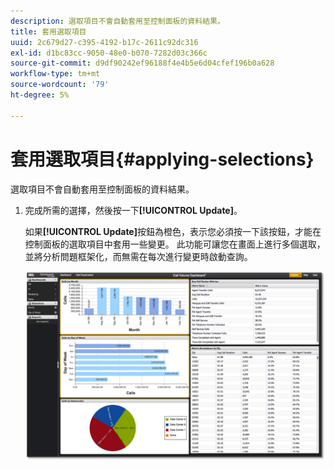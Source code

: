 ```yaml
---
description: 選取項目不會自動套用至控制面板的資料結果。
title: 套用選取項目
uuid: 2c679d27-c395-4192-b17c-2611c92dc316
exl-id: d1bc83cc-9050-48e0-b070-7282d03c366c
source-git-commit: d9df90242ef96188f4e4b5e6d04cfef196b0a628
workflow-type: tm+mt
source-wordcount: '79'
ht-degree: 5%

---
```


# 套用選取項目{#applying-selections}

選取項目不會自動套用至控制面板的資料結果。

1. 完成所需的選擇，然後按一下&#x200B;**[!UICONTROL Update]**。

   如果&#x200B;**[!UICONTROL Update]**&#x200B;按鈕為橙色，表示您必須按一下該按鈕，才能在控制面板的選取項目中套用一些變更。 此功能可讓您在畫面上進行多個選取，並將分析問題框架化，而無需在每次進行變更時啟動查詢。

   ![](assets/selection_update.png)
